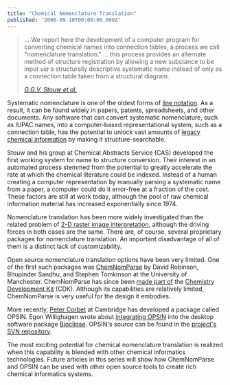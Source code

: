 ```yaml
---
title: "Chemical Nomenclature Translation"
published: "2006-09-10T00:00:00.000Z"
---
```


>... We report here the development of a computer program for converting chemical names into connection tables, a process we call "nomenclature translation." ... this process provides an alternate method of structure registration by allowing a new substance to be input <em>via</em> a structurally descriptive systematic name instead of only as a connection table taken from a structural diagram.
>
><cite>[G.G.V. Stouw et al.](http://dx.doi.org/10.1021/c160055a009)</cite>

Systematic nomenclature is one of the oldest forms of <a href="/articles/2006/08/18/107-years-of-line-formula-notations-1861-1968">line notation</a>.  As a result, it can be found widely in papers, patents, spreadsheets, and other documents. Any software that can convert systematic nomenclature, such as IUPAC names, into a computer-based representational system, such as a connection table, has the potential to unlock vast amounts of <a href="/articles/2006/09/03/peculiarities-of-chemical-information">legacy chemical information</a> by making it structure-searchable.

Stouw and his group at Chemical Abstracts Service (CAS) developed the first working system for name to structure conversion. Their interest in an automated process stemmed from the potential to greatly accelerate the rate at which the chemical literature could be indexed. Instead of a human creating a computer representation by manually parsing a systematic name from a paper, a computer could do it error-free at a fraction of the cost. These factors are still at work today, although the pool of raw chemical information material has increased exponentially since 1974.

Nomenclature translation has been more widely investigated than the related problem of <a href="/articles/2006/08/25/computational-perception-and-recognition-of-digitized-molecular-structures">2-D raster image interpretation</a>, although the driving forces in both cases are the same. There are, of course, several proprietary packages for nomenclature translation. An important disadvantage of all of them is a distinct lack of customizability.

Open source nomenclature translation options have been very limited. One of the first such packages was <a href="http://chemnomparse.sourceforge.net/index.php">ChemNomParse</a> by David Robinson, Bhupinder Sandhu, and Stephen Tomkinson at the University of Manchester. ChemNomParse has since been <a href="http://cdk.sourceforge.net/api/org/openscience/cdk/iupac/parser/package-summary.html">made part of</a> the <a href="http://cdk.sf.net">Chemistry Development Kit</a> (CDK). Although its capabilities are relatively limited, ChemNomParse is very useful for the design it embodies.

More recently, <a href="http://wwmm.ch.cam.ac.uk/blogs/corbett/">Peter Corbet</a> at Cambridge has developed a package called OPSIN. Egon Willighagen wrote about <a href="http://chem-bla-ics.blogspot.com/2006/09/chemical-archeology-oscar3-to.html">integrating OPSIN</a> into the desktop software package <a href="http://bioclipse.net/">Bioclipse</a>. OPSIN's source can be found in the <a href="http://svn.sourceforge.net/viewvc/oscar3-chem/trunk/src/uk/ac/cam/ch/wwmm/opsin/">project's SVN repository</a>.

The most exciting potential for chemical nomenclature translation is realized when this capability is blended with other chemical informatics technologies. Future articles in this series will show how ChemNomParse and OPSIN can be used with other open source tools to create rich chemical informatics systems.